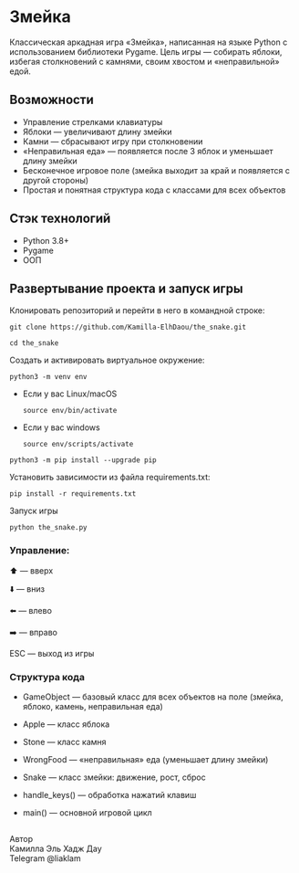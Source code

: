 # Змейка

Классическая аркадная игра «Змейка», написанная на языке Python с использованием библиотеки Pygame.
Цель игры — собирать яблоки, избегая столкновений с камнями, своим хвостом и «неправильной» едой.

## Возможности

- Управление стрелками клавиатуры
- Яблоки — увеличивают длину змейки
- Камни — сбрасывают игру при столкновении
- «Неправильная еда» — появляется после 3 яблок и уменьшает длину змейки
- Бесконечное игровое поле (змейка выходит за край и появляется с другой стороны)
- Простая и понятная структура кода с классами для всех объектов

## Стэк технологий
- Python 3.8+
- Pygame
- ООП

## Развертывание проекта и запуск игры

Клонировать репозиторий и перейти в него в командной строке:

```
git clone https://github.com/Kamilla-ElhDaou/the_snake.git
```

```
cd the_snake
```

Cоздать и активировать виртуальное окружение:

```
python3 -m venv env
```

* Если у вас Linux/macOS

    ```
    source env/bin/activate
    ```

* Если у вас windows

    ```
    source env/scripts/activate
    ```

```
python3 -m pip install --upgrade pip
```

Установить зависимости из файла requirements.txt:

```
pip install -r requirements.txt
```

Запуск игры
```
python the_snake.py
```

### Управление:

⬆️ — вверх

⬇️ — вниз

⬅️ — влево

➡️ — вправо

ESC — выход из игры

### Структура кода

- GameObject — базовый класс для всех объектов на поле (змейка, яблоко, камень, неправильная еда)

- Apple — класс яблока

- Stone — класс камня

- WrongFood — «неправильная» еда (уменьшает длину змейки)

- Snake — класс змейки: движение, рост, сброс

- handle_keys() — обработка нажатий клавиш

- main() — основной игровой цикл
##
Автор<br>
Камилла Эль Хадж Дау<br>
Telegram @liaklam<br>

